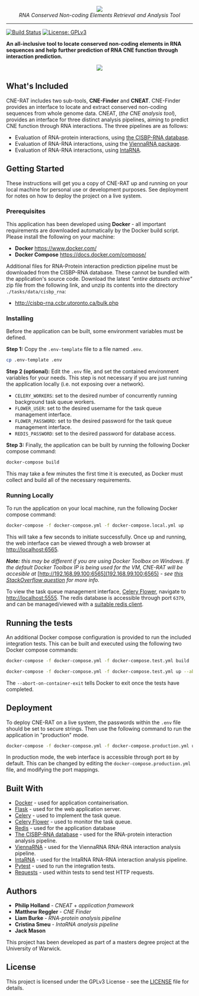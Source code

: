 <p align="center">
  <img src="https://i.imgur.com/1yoLM55.png" />
  <br>
  <i>RNA Conserved Non-coding Elements Retrieval and Analysis Tool</i>
</p>

---

[![Build Status](https://travis-ci.com/Phil-Holland/CNE-RAT.svg?token=pzRsFpf4SapMeqEcEqKd&branch=master)](https://travis-ci.com/Phil-Holland/CNE-RAT)
[![License: GPLv3](https://img.shields.io/badge/License-GPLv3-blue.svg)](LICENSE)

**An all-inclusive tool to locate conserved non-coding elements in RNA sequences and help further prediction of RNA CNE function through interaction prediction.**

<p align="center">
  <img src="https://i.imgur.com/ScEuAHk.png" />
</p>

## What's Included

CNE-RAT includes two sub-tools, **CNE-Finder** and **CNEAT**. CNE-Finder provides an interface to locate and extract conserved non-coding sequences from whole genome data. CNEAT, (*the CNE analysis tool*), provides an interface for three distinct analysis pipelines, aiming to predict CNE function through RNA interactions. The three pipelines are as follows:

- Evaluation of RNA-protein interactions, using [the CISBP-RNA database](http://cisbp-rna.ccbr.utoronto.ca).
- Evaluation of RNA-RNA interactions, using the [ViennaRNA package](https://www.tbi.univie.ac.at/RNA/).
- Evaluation of RNA-RNA interactions, using [IntaRNA](https://github.com/BackofenLab/IntaRNA).

## Getting Started

These instructions will get you a copy of CNE-RAT up and running on your local machine for personal use or development purposes. See deployment for notes on how to deploy the project on a live system.

### Prerequisites

This application has been developed using **Docker** - all important requirements are downloaded automatically by the Docker build script. Please install the following on your machine:

- **Docker** https://www.docker.com/
- **Docker Compose** https://docs.docker.com/compose/

Additional files for RNA-Protein interaction prediction pipeline must be downloaded from the CISBP-RNA 
database. These cannot be bundled with the application's source code. Download the latest *"entire datasets archive"* zip file from the following link, and unzip its contents into the directory `./tasks/data/cisbp_rna`:

- http://cisbp-rna.ccbr.utoronto.ca/bulk.php

### Installing

Before the application can be built, some environment variables must be defined.

**Step 1:** Copy the `.env-template` file to a file named `.env`.

```bash
cp .env-template .env
```

**Step 2 (optional):** Edit the `.env` file, and set the contained environment variables for your needs. This step is not necessary if you are just running the application locally (i.e. not exposing over a network).

- `CELERY_WORKERS`: set to the desired number of concurrently running background task queue workers.
- `FLOWER_USER`: set to the desired username for the task queue management interface.
- `FLOWER_PASSWORD`: set to the desired password for the task queue management interface.
- `REDIS_PASSWORD`: set to the desired password for database access.

**Step 3:** Finally, the application can be built by running the following Docker compose command:

```bash
docker-compose build
```

This may take a few minutes the first time it is executed, as Docker must collect and build all of the necessary requirements.

### Running Locally

To run the application on your local machine, run the following Docker compose command:

```bash
docker-compose -f docker-compose.yml -f docker-compose.local.yml up
```

This will take a few seconds to initiate successfully. Once up and running, the web interface can be viewed through a web browser at [http://localhost:6565](http://localhost:6565).

***Note:*** *this may be different if you are using Docker Toolbox on Windows. If the default Docker Toolbox IP is being used for the VM, CNE-RAT will be accesible at* [http://192.168.99.100:6565](192.168.99.100:6565) *- see [this StackOverflow question](https://stackoverflow.com/questions/42866013/docker-toolbox-localhost-not-working) for more info.*

To view the task queue management interface, [Celery Flower](https://flower.readthedocs.io/en/latest/), navigate to [http://localhost:5555](http://localhost:5555). The redis database is accessible through port `6379`, and can be managed/viewed with a [suitable redis client](https://redislabs.com/blog/so-youre-looking-for-the-redis-gui/).

## Running the tests

An additional Docker compose configuration is provided to run the included integration tests. This can be built and executed using the following two Docker compose commands:

```bash
docker-compose -f docker-compose.yml -f docker-compose.test.yml build
```

```bash
docker-compose -f docker-compose.yml -f docker-compose.test.yml up --abort-on-container-exit
```

The `--abort-on-container-exit` tells Docker to exit once the tests have completed.

## Deployment

To deploy CNE-RAT on a live system, the passwords within the `.env` file should be set to secure strings. Then use the following command to run the application in "production" mode.

```bash
docker-compose -f docker-compose.yml -f docker-compose.production.yml up
```

In production mode, the web interface is accessible through port `80` by default. This can be changed by editing the `docker-compose.production.yml` file, and modifying the port mappings. 

## Built With

- [Docker](https://www.docker.com/) - used for application containerisation.
- [Flask](http://flask.pocoo.org) - used for the web application server.
- [Celery](http://www.celeryproject.org/) - used to implement the task queue.
- [Celery Flower](https://flower.readthedocs.io/en/latest/) - used to monitor the task queue.
- [Redis](https://redis.io/) - used for the application database
- [The CISBP-RNA database](http://cisbp-rna.ccbr.utoronto.ca) - used for the RNA-protein interaction analysis pipeline.
- [ViennaRNA](https://www.tbi.univie.ac.at/RNA/) - used for the ViennaRNA RNA-RNA interaction analysis pipeline.
- [IntaRNA](https://github.com/BackofenLab/IntaRNA) - used for the IntaRNA RNA-RNA interaction analysis pipeline.
- [Pytest](https://docs.pytest.org/en/latest/) - used to run the integration tests.
- [Requests](https://2.python-requests.org//en/master/) - used within tests to send test HTTP requests.

## Authors

- **Philip Holland** - *CNEAT* + *application framework*
- **Matthew Reggler** - *CNE Finder*
- **Liam Burke** - *RNA-protein analysis pipeline*
- **Cristina Smeu** - *IntaRNA analysis pipeline*
- **Jack Mason**

This project has been developed as part of a masters degree project at the University of Warwick. 

## License

This project is licensed under the GPLv3 License - see the [LICENSE](LICENSE) file for details.
